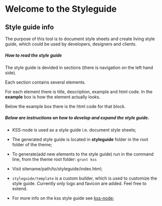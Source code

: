 # Welcome to the Styleguide

## Style guide info

The purpose of this tool is to document style sheets and create living style guide, which could be used by developers, designers and clients.

##### How to read the style guide

The style guide is devided in sections (there is navigation on the left hand side).

Each section contains several elements.

For each element there is title, description, example and html code. In the __example__ box is how the element actually looks.

Below the example box there is the html code for that block.

##### Below are instructions on how to develop and expand the style guide.

* KSS-node is used as a style guide i.e. document style sheets;

* The generated style guide is located in __styleguide__ folder in the root folder of the theme;

* To generate(add new elements to the style guide) run in the command line, from the theme root folder:
```grunt kss```

* Visit sitename/path/to/styleguide/index.html;

* `styleguide/template` is a custom builder, which is used to customize the style guide. Currently only logo and favicon are added. Feel free to extend.

* For more info on the kss style guide see [kss-node](https://github.com/kss-node/kss-node);
